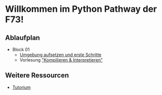# Willkommen im Python Pathway der F73!

<!-- MEINE LÖSUNGEN
Probleme, die ich angehen will
* Leute sind überfordert
    * teilweise zu viel stoff
    * materialien überall verstreut
Die Antwort:
* Repo = der wichtigste Ort, wird laufend von den Trainern aktualisiert
* Interaktive Vorlesungen: vorlesungen, die in Juypter NB eingebettet sind

Das Ziel: durchschnittlicher TN ist nicht überfordert sondern hat spass und ist motiviert statt resiginiert
-->

## Ablaufplan
* Block 01
    * [Umgebung aufsetzen und erste Schritte](/Block01/README.md)
    * Vorlesung ["Kompilieren & Interpretieren"](/Block01/Kompilieren%20&%20Interpretieren.pdf) 


## Weitere  Ressourcen
* [Tutorium](Tutorium/README.md)

<!-- B01 [75S]
1 2 3 4 5 7 8 9 10 11 [S65]  57 67 68 70 71 [+10S]   
Intro, Installation der Software + REPL 
Python #1  -->
<!-- B02 [75S]
6 12 (nur Listen), 13 14 15 16 17 31 
38 39 41 79  
VCS: GIT und Bitbucket 
Python #2 
-->
<!-- B03 [20S]
18 21   Python #3 
GIT
-->
<!-- B04 [70S]  List,Tuple
12 19 20 21 22 24 36 40   Python #4 
Markdown 
 -->


<!-- Python PPT
Grundlagen
Funktionen
(Laufzeitmodell)
Datenverarbeitung
Module
OOP
 -->
